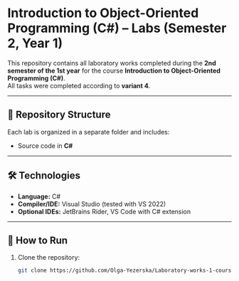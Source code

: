 # Introduction to Object-Oriented Programming (C#) – Labs (Semester 2, Year 1)

This repository contains all laboratory works completed during the **2nd semester of the 1st year** for the course **Introduction to Object-Oriented Programming (C#)**.  
All tasks were completed according to **variant 4**.

---

## 📂 Repository Structure
Each lab is organized in a separate folder and includes:
- Source code in **C#**
---

## 🛠️ Technologies
- **Language:** C#
- **Compiler/IDE:** Visual Studio (tested with VS 2022)
- **Optional IDEs:** JetBrains Rider, VS Code with C# extension

---

## 🚀 How to Run
1. Clone the repository:
   ```bash
   git clone https://github.com/Olga-Yezerska/Laboratory-works-1-course-2-semestr-Cshrp.git
